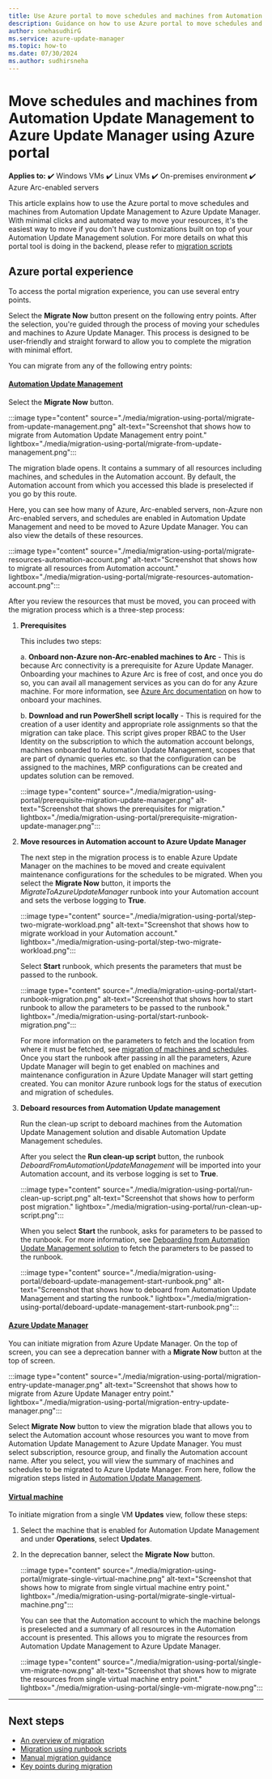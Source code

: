 ```yaml
---
title: Use Azure portal to move schedules and machines from Automation Update Management to Azure Update Manager
description: Guidance on how to use Azure portal to move schedules and machines from Automation Update Management to Azure Update Manager
author: snehasudhirG
ms.service: azure-update-manager
ms.topic: how-to
ms.date: 07/30/2024
ms.author: sudhirsneha
---
```


# Move schedules and machines from Automation Update Management to Azure Update Manager using Azure portal

**Applies to:** :heavy_check_mark: Windows VMs :heavy_check_mark: Linux VMs :heavy_check_mark: On-premises environment :heavy_check_mark: Azure Arc-enabled servers
 
 
This article explains how to use the Azure portal to move schedules and machines from Automation Update Management to Azure Update Manager. With minimal clicks and automated way to move your resources, it's the easiest way to move if you don't have customizations built on top of your Automation Update Management solution. For more details on what this portal tool is doing in the backend, please refer to [migration scripts](migration-using-runbook-scripts.md)

## Azure portal experience

To access the portal migration experience, you can use several entry points.

Select the **Migrate Now** button present on the following entry points. After the selection, you're guided through the process of moving your schedules and machines to Azure Update Manager. This process is designed to be user-friendly and straight forward to allow you to complete the migration with minimal effort.

You can migrate from any of the following entry points:

#### [Automation Update Management](#tab/update-mgmt)

Select the **Migrate Now** button. 

   :::image type="content" source="./media/migration-using-portal/migrate-from-update-management.png" alt-text="Screenshot that shows how to migrate from Automation Update Management entry point." lightbox="./media/migration-using-portal/migrate-from-update-management.png":::

The migration blade opens. It contains a summary of all resources including machines, and schedules in the Automation account. By default, the Automation account from which you accessed this blade is preselected if you go by this route.

Here, you can see how many of Azure, Arc-enabled servers, non-Azure non Arc-enabled servers, and schedules are enabled in Automation Update Management and need to be moved to Azure Update Manager. You can also view the details of these resources.

:::image type="content" source="./media/migration-using-portal/migrate-resources-automation-account.png" alt-text="Screenshot that shows how to migrate all resources from Automation account." lightbox="./media/migration-using-portal/migrate-resources-automation-account.png":::

After you review the resources that must be moved, you can proceed with the migration process which is a three-step process:

1. **Prerequisites** 

   This includes two steps:

   a. **Onboard non-Azure non-Arc-enabled machines to Arc** - This is because Arc connectivity is a prerequisite for Azure Update Manager. Onboarding your machines to Azure Arc is free of cost, and once you do so, you can avail all management services as you can do for any Azure machine. For more information, see [Azure Arc documentation](../azure-arc/servers/onboard-service-principal.md)
   on how to onboard your machines.

   b. **Download and run PowerShell script locally** -  This is required for the creation of a user identity and appropriate role assignments so that the migration can take place. This script gives proper RBAC to the User Identity on the subscription to which the automation account belongs, machines onboarded to Automation Update Management, scopes that are part of dynamic queries etc. so that the configuration can be assigned to the machines, MRP configurations can be created and updates solution can be removed. 
   
   :::image type="content" source="./media/migration-using-portal/prerequisite-migration-update-manager.png" alt-text="Screenshot that shows the prerequisites for migration." lightbox="./media/migration-using-portal/prerequisite-migration-update-manager.png":::

1. **Move resources in Automation account to Azure Update Manager**
   
   The next step in the migration process is to enable Azure Update Manager on the machines to be moved and create equivalent maintenance configurations for the schedules to be migrated. When you select the **Migrate Now** button, it imports the *MigrateToAzureUpdateManager* runbook into your Automation account and sets the verbose logging to **True**.

   :::image type="content" source="./media/migration-using-portal/step-two-migrate-workload.png" alt-text="Screenshot that shows how to migrate workload in your Automation account." lightbox="./media/migration-using-portal/step-two-migrate-workload.png":::
   
   Select **Start** runbook, which presents the parameters that must be passed to the runbook.
    
   :::image type="content" source="./media/migration-using-portal/start-runbook-migration.png" alt-text="Screenshot that shows how to start runbook to allow the parameters to be passed to the runbook." lightbox="./media/migration-using-portal/start-runbook-migration.png":::

   For more information on the parameters to fetch and the location from where it must be fetched, see [migration of machines and schedules](migration-using-runbook-scripts.md#step-1-migration-of-machines-and-schedules). Once you start the runbook after passing in all the parameters, Azure Update Manager will begin to get enabled on machines and maintenance configuration in Azure Update Manager will start getting created. You can monitor Azure runbook logs for the status of execution and migration of schedules.


1. **Deboard resources from Automation Update management**

   Run the clean-up script to deboard machines from the Automation Update Management solution and disable Automation Update Management schedules. 

   After you select the **Run clean-up script** button, the runbook *DeboardFromAutomationUpdateManagement* will be imported into your Automation account, and its verbose logging is set to **True**. 

   :::image type="content" source="./media/migration-using-portal/run-clean-up-script.png" alt-text="Screenshot that shows how to perform post migration." lightbox="./media/migration-using-portal/run-clean-up-script.png":::

   When you select **Start** the runbook, asks for parameters to be passed to the runbook. For more information, see [Deboarding from Automation Update Management solution](migration-using-runbook-scripts.md#step-2-deboarding-from-automation-update-management-solution) to fetch the parameters to be passed to the runbook.

   :::image type="content" source="./media/migration-using-portal/deboard-update-management-start-runbook.png" alt-text="Screenshot that shows how to deboard from Automation Update Management and starting the runbook." lightbox="./media/migration-using-portal/deboard-update-management-start-runbook.png":::

#### [Azure Update Manager](#tab/update-manager)

You can initiate migration from Azure Update Manager. On the top of screen, you can see a deprecation banner with a **Migrate Now** button at the top of screen. 

  :::image type="content" source="./media/migration-using-portal/migration-entry-update-manager.png" alt-text="Screenshot that shows how to migrate from Azure Update Manager entry point." lightbox="./media/migration-using-portal/migration-entry-update-manager.png":::

Select **Migrate Now** button to view the migration blade that allows you to select the Automation account whose resources you want to move from Automation Update Management to Azure Update Manager. You must select subscription, resource group, and finally the Automation account name. After you select, you will view the summary of machines and schedules to be migrated to Azure Update Manager. From here, follow the migration steps listed in [Automation Update Management](#azure-portal-experience).

#### [Virtual machine](#tab/virtual-machine)

To initiate migration from a single VM **Updates** view, follow these steps:

1. Select the machine that is enabled for Automation Update Management and under **Operations**, select **Updates**.
1. In the deprecation banner, select the **Migrate Now** button.
   
   :::image type="content" source="./media/migration-using-portal/migrate-single-virtual-machine.png" alt-text="Screenshot that shows how to migrate from single virtual machine entry point." lightbox="./media/migration-using-portal/migrate-single-virtual-machine.png":::

   You can see that the Automation account to which the machine belongs is preselected and a summary of all resources in the Automation account is presented. This allows you to migrate the resources from Automation Update Management to Azure Update Manager.

   :::image type="content" source="./media/migration-using-portal/single-vm-migrate-now.png" alt-text="Screenshot that shows how to migrate the resources from single virtual machine entry point." lightbox="./media/migration-using-portal/single-vm-migrate-now.png":::

---

## Next steps

- [An overview of migration](migration-overview.md)
- [Migration using runbook scripts](migration-using-runbook-scripts.md)
- [Manual migration guidance](migration-manual.md)
- [Key points during migration](migration-key-points.md)
